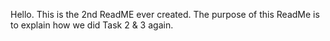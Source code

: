Hello. This is the 2nd ReadME ever created.
The purpose of this ReadMe is to explain how we did Task 2 & 3 again.
